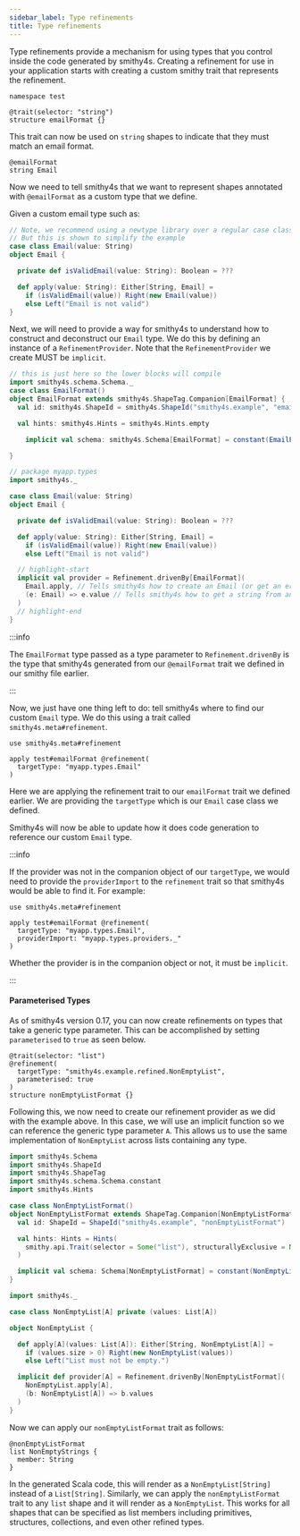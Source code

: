 ```yaml
---
sidebar_label: Type refinements
title: Type refinements
---
```


Type refinements provide a mechanism for using types that you control inside the code generated by smithy4s. Creating a refinement for use in your application starts with creating a custom smithy trait that represents the refinement.

```smithy
namespace test

@trait(selector: "string")
structure emailFormat {}
```

This trait can now be used on `string` shapes to indicate that they must match an email format.

```smithy
@emailFormat
string Email
```

Now we need to tell smithy4s that we want to represent shapes annotated with `@emailFormat` as a custom type that we define.

Given a custom email type such as:

```scala mdoc:silent
// Note, we recommend using a newtype library over a regular case class in most cases
// But this is shown to simplify the example
case class Email(value: String)
object Email {

  private def isValidEmail(value: String): Boolean = ???

  def apply(value: String): Either[String, Email] =
    if (isValidEmail(value)) Right(new Email(value))
    else Left("Email is not valid")
}
```

Next, we will need to provide a way for smithy4s to understand how to construct and deconstruct our `Email` type. We do this by defining an instance of a `RefinementProvider`. Note that the `RefinementProvider` we create MUST be `implicit`.

```scala mdoc:reset:invisible
// this is just here so the lower blocks will compile
import smithy4s.schema.Schema._
case class EmailFormat()
object EmailFormat extends smithy4s.ShapeTag.Companion[EmailFormat] {
  val id: smithy4s.ShapeId = smithy4s.ShapeId("smithy4s.example", "emailFormat")

  val hints: smithy4s.Hints = smithy4s.Hints.empty

    implicit val schema: smithy4s.Schema[EmailFormat] = constant(EmailFormat()).withId(id).addHints(hints)

}
```

```scala mdoc:silent
// package myapp.types
import smithy4s._

case class Email(value: String)
object Email {

  private def isValidEmail(value: String): Boolean = ???

  def apply(value: String): Either[String, Email] =
    if (isValidEmail(value)) Right(new Email(value))
    else Left("Email is not valid")

  // highlight-start
  implicit val provider = Refinement.drivenBy[EmailFormat](
    Email.apply, // Tells smithy4s how to create an Email (or get an error message) given a string
    (e: Email) => e.value // Tells smithy4s how to get a string from an Email
  )
  // highlight-end
}
```

:::info

The `EmailFormat` type passed as a type parameter to `Refinement.drivenBy` is the type that smithy4s generated from our `@emailFormat` trait we defined in our smithy file earlier.

:::

Now, we just have one thing left to do: tell smithy4s where to find our custom `Email` type. We do this using a trait called `smithy4s.meta#refinement`.

```smithy
use smithy4s.meta#refinement

apply test#emailFormat @refinement(
  targetType: "myapp.types.Email"
)
```

Here we are applying the refinement trait to our `emailFormat` trait we defined earlier. We are providing the `targetType` which is our `Email` case class we defined.

Smithy4s will now be able to update how it does code generation to reference our custom `Email` type.

:::info

If the provider was not in the companion object of our `targetType`, we would need to provide the `providerImport` to the `refinement` trait
so that smithy4s would be able to find it. For example:

```smithy
use smithy4s.meta#refinement

apply test#emailFormat @refinement(
  targetType: "myapp.types.Email",
  providerImport: "myapp.types.providers._"
)
```

Whether the provider is in the companion object or not, it must be `implicit`.

:::

#### Parameterised Types

As of smithy4s version 0.17, you can now create refinements on types that take a generic type parameter. This can be accomplished by setting `parameterised` to `true` as seen below.

```smithy
@trait(selector: "list")
@refinement(
  targetType: "smithy4s.example.refined.NonEmptyList",
  parameterised: true
)
structure nonEmptyListFormat {}
```

Following this, we now need to create our refinement provider as we did with the example above. In this case, we will use an implicit function so we can reference the generic type parameter `A`. This allows us to use the same implementation of `NonEmptyList` across lists containing any type.

```scala mdoc:invisible
import smithy4s.Schema
import smithy4s.ShapeId
import smithy4s.ShapeTag
import smithy4s.schema.Schema.constant
import smithy4s.Hints

case class NonEmptyListFormat()
object NonEmptyListFormat extends ShapeTag.Companion[NonEmptyListFormat] {
  val id: ShapeId = ShapeId("smithy4s.example", "nonEmptyListFormat")

  val hints: Hints = Hints(
    smithy.api.Trait(selector = Some("list"), structurallyExclusive = None, conflicts = None, breakingChanges = None),
  )

  implicit val schema: Schema[NonEmptyListFormat] = constant(NonEmptyListFormat()).withId(id).addHints(hints)
}
```

```scala mdoc:silent
import smithy4s._

case class NonEmptyList[A] private (values: List[A])

object NonEmptyList {

  def apply[A](values: List[A]): Either[String, NonEmptyList[A]] =
    if (values.size > 0) Right(new NonEmptyList(values))
    else Left("List must not be empty.")

  implicit def provider[A] = Refinement.drivenBy[NonEmptyListFormat](
    NonEmptyList.apply[A],
    (b: NonEmptyList[A]) => b.values
  )
}
```

Now we can apply our `nonEmptyListFormat` trait as follows:

```smithy
@nonEmptyListFormat
list NonEmptyStrings {
  member: String
}
```

In the generated Scala code, this will render as a `NonEmptyList[String]` instead of a `List[String]`. Similarly, we can apply the `nonEmptyListFormat` trait to any `list` shape and it will render as a `NonEmptyList`. This works for all shapes that can be specified as list members including primitives, structures, collections, and even other refined types.
